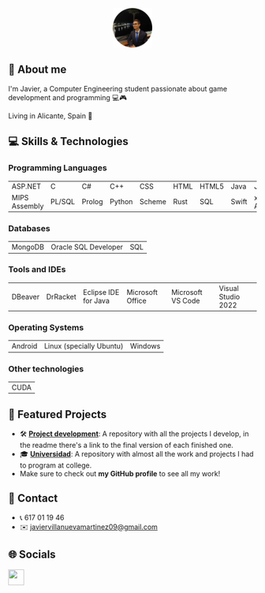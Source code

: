 <div align="center">
  <a href="https://github.com/javiiervm">
    <img src="Assets/206308534-modified.png" alt="Logo" width="80" height="80">
  </a>
</div>

## 👤 About me
I'm Javier, a Computer Engineering student passionate about game development and programming 💻🎮

Living in Alicante, Spain 📍

## 💻 Skills & Technologies

### Programming Languages
<div align="left">
  <table>
    <tr>
      <td>ASP.NET</td>
      <td>C</td>
      <td>C#</td>
      <td>C++</td>
      <td>CSS</td>
      <td>HTML</td>
      <td>HTML5</td>
      <td>Java</td>
      <td>JavaScript</td>
      <td>Lua</td>
    <tr>
      <td>MIPS Assembly</td>
      <td>PL/SQL</td>
      <td>Prolog</td>
      <td>Python</td>
      <td>Scheme</td>
      <td>Rust</td>
      <td>SQL</td>
      <td>Swift</td>
      <td>x86 Assembly</td>
      <td></td>
    </tr>
  </table>
</div>

### Databases
<div align="left">
  <table>
    <tr>
      <td>MongoDB</td>
      <td>Oracle SQL Developer</td>
      <td>SQL</td>
    </tr>
  </table>
</div>

### Tools and IDEs
<div align="left">
  <table>
    <tr>
      <td>DBeaver</td>
      <td>DrRacket</td>
      <td>Eclipse IDE for Java</td>
      <td>Microsoft Office</td>
      <td>Microsoft VS Code</td>
      <td>Visual Studio 2022</td>
    </tr>
  </table>
</div>

### Operating Systems
<div align="left">
  <table>
    <tr>
      <td>Android</td>
      <td>Linux (specially Ubuntu)</td>
      <td>Windows</td>
    </tr>
  </table>
</div>

### Other technologies
<div align="left">
  <table>
    <tr>
      <td>CUDA</td>
    </tr>
  </table>
</div>

## 🚀 Featured Projects
- 🛠️ **[Project development](https://github.com/javiiervm/Project-development)**: A repository with all the projects I develop, in the readme there's a link to the final version of each finished one. 
- 🎓 **[Universidad](https://github.com/javiiervm/Universidad)**: A repository with almost all the work and projects I had to program at college.
- Make sure to check out **my GitHub profile** to see all my work!

## 📧 Contact
- 📞 617 01 19 46
- ✉️ javiervillanuevamartinez09@gmail.com

## 🌐 Socials

<p align="left">
  <a href="https://www.linkedin.com/in/javier-villanuevamartinez/" target="_blank" rel="noreferrer">
    <picture>
      <source media="(prefers-color-scheme: dark)" srcset="https://raw.githubusercontent.com/danielcranney/readme-generator/main/public/icons/socials/linkedin-dark.svg" />
      <source media="(prefers-color-scheme: light)" srcset="https://raw.githubusercontent.com/danielcranney/readme-generator/main/public/icons/socials/linkedin.svg" />
      <img src="https://raw.githubusercontent.com/danielcranney/readme-generator/main/public/icons/socials/linkedin.svg" width="32" height="32" />
    </picture>
  </a>
</p>
